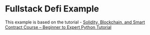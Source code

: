 # Fullstack Defi Example
This example is based on the tutorial - [Solidity, Blockchain, and Smart Contract Course – Beginner to Expert Python Tutorial](https://www.youtube.com/watch?v=M576WGiDBdQ&t=58931s)